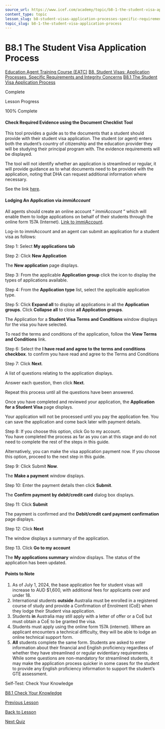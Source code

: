 ```yaml
---
source_url: https://www.icef.com/academy/topic/b8-1-the-student-visa-application-process/
content_type: topic
lesson_slug: b8-student-visas-application-processes-specific-requirements-and-integrity-concerns
topic_slug: b8-1-the-student-visa-application-process
---
```


# B8.1 The Student Visa Application Process

[Education Agent Training Course (EATC)](https://www.icef.com/academy/courses/education-agent-training-course-eatc/) [B8. Student Visas: Application Processes, Specific Requirements and Integrity Concerns](https://www.icef.com/academy/lessons/b8-student-visas-application-processes-specific-requirements-and-integrity-concerns/) [B8.1 The Student Visa Application Process](https://www.icef.com/academy/topic/b8-1-the-student-visa-application-process/)

Complete

Lesson Progress 

100% Complete 

#### Check Required Evidence using the Document Checklist Tool

This tool provides a guide as to the documents that a student should provide with their student visa application. The student (or agent) enters both the student’s country of citizenship and the education provider they will be studying their principal program with. The evidence requirements will be displayed.

The tool will not identify whether an application is streamlined or regular, it will provide guidance as to what documents need to be provided with the application, noting that DHA can request additional information where necessary. 

See the link [here](https://immi.homeaffairs.gov.au/visas/web-evidentiary-tool).

#### Lodging An Application via  _immiAccount_

All agents should create an online account “ _immiAccount_ ” which will enable them to lodge applications on behalf of their students through the online form 157A (Internet). [Link to immiAccount](https://online.immi.gov.au/lusc/login).

Log-in to immiAccount and an agent can submit an application for a student visa as follows:

Step 1: Select **My applications tab**

Step 2: Click **New Application**

The **New application** page displays.

Step 3: From the applicable **Application group** click the icon to display the types of applications available.

Step 4: From the **Application type** list, select the applicable application type.

Step 5: Click **Expand all** to display all applications in all the **Application groups**. Click **Collapse all** to close **all Application groups**.

The Application for a **Student Visa Terms and Conditions** window displays for the visa you have selected.

To read the terms and conditions of the application, follow the **View Terms and Conditions** link.

Step 6: Select the **I have read and agree to the terms and conditions checkbox**. to confirm you have read and agree to the Terms and Conditions

Step 7: Click **Next**.

A list of questions relating to the application displays.

Answer each question, then click **Next**.

Repeat this process until all the questions have been answered.

Once you have completed and reviewed your application, the **Application for a Student Visa** page displays.

Your application will not be processed until you pay the application fee. You can save the application and come back later with payment details.

Step 8: If you choose this option, click Go to my account.  
You have completed the process as far as you can at this stage and do not need to complete the rest of the steps in this guide.

Alternatively, you can make the visa application payment now. If you choose this option, proceed to the next step in this guide.

Step 9: Click Submit **Now**.

The **Make a payment** window displays.

Step 10: Enter the payment details then click **Submit**.

The **Confirm payment by debit/credit card** dialog box displays.

Step 11: Click **Submit**

The payment is confirmed and the **Debit/credit card payment confirmation** page displays.

Step 12: Click **Next**

The window displays a summary of the application.

Step 13. Click **Go to my account**

The **My applications summary** window displays. The status of the application has been updated.

#### **Points to Note**

  1. As of July 1, 2024, the base application fee for student visas will increase to AUD $1,600, with additional fees for applicants over and under 18.
  2. International students **outside** Australia must be enrolled in a registered course of study and provide a Confirmation of Enrolment (CoE) when they lodge their Student visa application.
  3. Students **in** Australia may still apply with a letter of offer or a CoE but must obtain a CoE to be granted the visa.
  4. Students must apply using the online form 157A (internet). Where an applicant encounters a technical difficulty, they will be able to lodge an online technical support form. 
  5. **All** students complete the same form. Students are asked to enter information about their financial and English proficiency regardless of whether they have streamlined or regular evidentiary requirements. While some questions are non-mandatory for streamlined students, it may make the application process quicker in some cases for the student to provide any English proficiency information to support the student’s GTE assessment.



Self-Test: Check Your Knowledge

[ B8.1 Check Your Knowledge ](https://www.icef.com/academy/quizzes/b8-1-check-your-knowledge/)

[ Previous Lesson ](https://www.icef.com/academy/lessons/b8-student-visas-application-processes-specific-requirements-and-integrity-concerns/)

[Back to Lesson](https://www.icef.com/academy/lessons/b8-student-visas-application-processes-specific-requirements-and-integrity-concerns/)

[ Next Quiz ](https://www.icef.com/academy/quizzes/b8-1-check-your-knowledge/)
